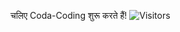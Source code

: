 चलिए Coda-Coding शुरू करते हैं! 
<img src="https://visitor-badge.laobi.icu/badge?page_id=rahulophile.rahulophile" alt="Visitors" />
